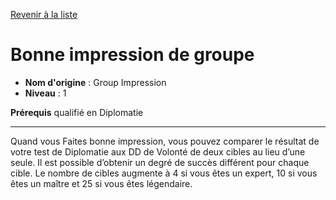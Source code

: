 [Revenir à la liste](..)

# Bonne impression de groupe

 * **Nom d'origine** : Group Impression
 * **Niveau** : 1


<p><strong>Prérequis</strong> qualifié en Diplomatie</p>
<hr>
<p>Quand vous Faites bonne impression, vous pouvez comparer le résultat de votre test de Diplomatie aux DD de Volonté de deux cibles au lieu d’une seule. Il est possible d’obtenir un degré de succès différent pour chaque cible. Le nombre de cibles augmente à 4 si vous êtes un expert, 10 si vous êtes un maître et 25 si vous êtes légendaire.</p>